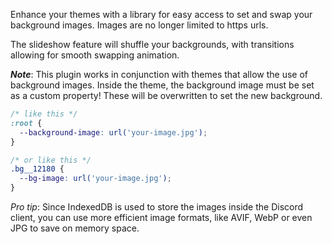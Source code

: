 Enhance your themes with a library for easy access to set and swap your background images. Images are no longer limited to https urls.

The slideshow feature will shuffle your backgrounds, with transitions allowing for smooth swapping animation.

_**Note**_: This plugin works in conjunction with themes that allow the use of background images. Inside the theme, the background image must be set as a custom property! These will be overwritten to set the new background.

```css
/* like this */
:root {
  --background-image: url('your-image.jpg');
}

/* or like this */
.bg__12180 {
  --bg-image: url('your-image.jpg');
}
```

_Pro tip_: Since IndexedDB is used to store the images inside the Discord client, you can use more efficient image formats, like AVIF, WebP or even JPG to save on memory space.